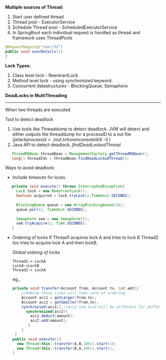 

**Multiple sources of Thread:**
1. Start user defined thread
2. Thread pool - ExecutorService
3. Schedule Thread pool - ScheduledExecutorService
4. In SpringBoot each individual request is handled as thread and framework uses ThreadPools
  ```java
  @RequestMapping("/usr/32")
  public void userDetails(){
  }
  ```
**Lock Types:**
1. Class level lock - ReentrantLock
2. Method level lock - using *synchronized* keyword.
3. Concurrent datastructures - BlockingQueue, Semaphore

**DeadLocks in MultiThreading**
_________________________________________________________________________________________________________________________________________

When two threads are executed 


Tool to detect deadlock

1. Use tools like Threaddump to detect deadlock. JVM will detect and either outputs the threaddump for a processID to a out file ($jstack processid>./out.txt) or on console ($kill -3 <processid>)
2. Java API to detect deadlock. *findDeadLockedThread*
```java
   ThreadMXBean threadBean = ManagementFactory.getThreadMXBean();
   long[] threadIds = threadBean.findDeadLockedThread();
```

Ways to avoid deadlock:
 - Include timeouts for locks.
 ```java
    private void execute() throws InterruptedException{
      Lock lock = new ReentrantLock();
      boolean acquired = lock.tryLock(2,TimeUnit.SECONDS);
      
      BlockingQueue queue = new ArrayBlockingQueue(16);
      queue.poll(2, TimeUnit.SECONDS);
      
      Semaphore sem = new Semaphore(1);
      sem.tryAcquire(2, Time.SECONDS);
    }
 ```
  - Ordering of locks
    If Thread1 acquires lock A and tries to lock B
    Thread2 too tries to acquire lock A and then lockB.
    
    *Global ordeing of locks*
    ```sequence
    Thread1-> LockA 
    LockA->LockB 
    Thread2-> LockA
    ```
    eg.,
    ```java
    private void transfer(Account from, Account to, int amt){
        //Adding these lines will take care of ordering
        Account acc1 = getLarger(from,to);
        Account acc2 = getSmaller(from,to);
        synchrozied(acc1){ //acc1 and acc2 will be different for different method call. Ordering  of acquiring varies
          synchronized(acc2){
            acc1.deduct(amount);
            acc2.add(amount);
           }
        }
     }
    public void execute(){
      new Thread(this::transfer(A,B,100)).start());
      new Thread(this::transfer(B,A,200)).start();
    }
    ```
